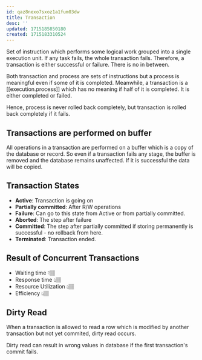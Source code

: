 ```yaml
---
id: qaz8nexo7sxoz1a1fum03dw
title: Transaction
desc: ''
updated: 1715185850180
created: 1715183310524
---
```


Set of instruction which performs some logical work grouped into a single execution unit. If any task fails, the whole transaction fails. Therefore, a transaction is either successful or failure. There is no in between.

Both transaction and process are sets of instructions but a process is meaningful even if some of it is completed. Meanwhile, a transaction is a [[execution.process]] which has no meaning if half of it is completed. It is either completed or failed.

Hence, process is never rolled back completely, but transaction is rolled back completely if it fails.

## Transactions are performed on buffer

All operations in a transaction are performed on a buffer which is a copy of the database or record. So even if a transaction fails any stage, the buffer is removed and the database remains unaffected. If it is successful the data will be copied.


## Transaction States

- **Active**: Transaction is going on
- **Partially committed**: After R/W operations
- **Failure**: Can go to this state from Active or from partially committed.
- **Aborted**: The step after failure
- **Committed**: The step after partially committed if storing permanently is successful - no rollback from here.
- **Terminated**: Transaction ended.


## Result of Concurrent Transactions

- Waiting time 👇🏽
- Response time 👆🏽
- Resource Utilization 👆🏽
- Efficiency 👆🏽

## Dirty Read

When a transaction is allowed to read a row which is modified by another transaction but not yet commited, dirty read occurs.

Dirty read can result in wrong values in database if the first transaction's commit fails.
